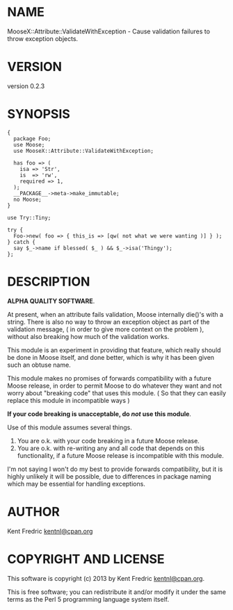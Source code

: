 # NAME

MooseX::Attribute::ValidateWithException - Cause validation failures to throw exception objects.

# VERSION

version 0.2.3

# SYNOPSIS

    {
      package Foo;
      use Moose;
      use MooseX::Attribute::ValidateWithException;

      has foo => (
        isa => 'Str',
        is  => 'rw',
        required => 1,
      );
      __PACKAGE__->meta->make_immutable;
      no Moose;
    }

    use Try::Tiny;

    try {
      Foo->new( foo => { this_is => [qw( not what we were wanting )] } );
    } catch {
      say $_->name if blessed( $_ ) && $_->isa('Thingy');
    };

# DESCRIPTION

__ALPHA QUALITY SOFTWARE__.

At present, when an attribute fails validation, Moose internally die()'s with a
string. There is also no way to throw an exception object as part of the
validation message, ( in order to give more context on the problem ), without
also breaking how much of the validation works.

This module is an experiment in providing that feature, which really should be
done in Moose itself, and done better, which is why it has been given such an
obtuse name.

This module makes no promises of forwards compatibility with a future Moose
release, in order to permit Moose to do whatever they want and not worry about
"breaking code" that uses this module. ( So that they can easily replace this
module in incompatible ways )

__If your code breaking is unacceptable, do _not_ use this module__.

Use of this module assumes several things.

1. You are o.k. with your code breaking in a future Moose release.
2. You are o.k. with re-writing any and all code that depends on this
functionality, if a future Moose release is incompatible with this module.

I'm not saying I won't do my best to provide forwards compatibility, but it is
highly unlikely it will be possible, due to differences in package naming
which may be essential for handling exceptions.

# AUTHOR

Kent Fredric <kentnl@cpan.org>

# COPYRIGHT AND LICENSE

This software is copyright (c) 2013 by Kent Fredric <kentnl@cpan.org>.

This is free software; you can redistribute it and/or modify it under
the same terms as the Perl 5 programming language system itself.
